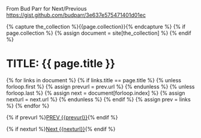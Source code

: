 From Bud Parr for Next/Previous
https://gist.github.com/budparr/3e637e575471401d01ec

{% capture the_collection %}{{page.collection}}{% endcapture %}
  {% if page.collection %}
    {% assign  document = site[the_collection]  %}
  {% endif %}
<h1>TITLE: {{ page.title }}</h1>
{% for links in document  %}
  {% if links.title == page.title %}
    {% unless forloop.first %}
      {% assign prevurl = prev.url %}
    {% endunless %}
    {% unless forloop.last %}
      {% assign next = document[forloop.index] %}
      {% assign nexturl = next.url %}
    {% endunless %}
  {% endif %}
  {% assign prev = links %}
{% endfor %}

<script>
document.body.onkeyup = function(e){
if (e.keyCode == '37') { window.location = '{{prevurl}}'; }
if (e.keyCode == '39') { window.location = '{{nexturl}}'; }
};
</script>

{% if prevurl %}<a href="{{prevurl}}" class="prev">PREV {{prevurl}}</a>{% endif %}<br />

{% if nexturl %}<a href="{{nexturl}}" class="nxt">Next {{nexturl}}</a>{% endif %}